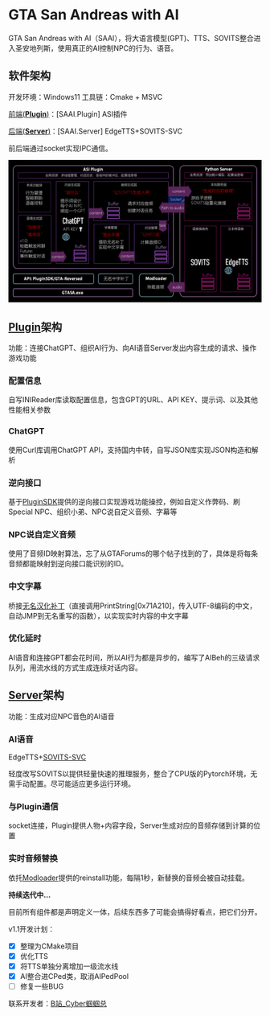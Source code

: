 # GTA San Andreas with AI
GTA San Andreas with AI（SAAI），将大语言模型(GPT)、TTS、SOVITS整合进入圣安地列斯，使用真正的AI控制NPC的行为、语音。

## 软件架构

开发环境：Windows11
工具链：Cmake + MSVC

[前端(**Plugin**)](https://github.com/Katock-Cricket/SAAI.Plugin)：[SAAI.Plugin] ASI插件 

[后端(**Server**)](https://github.com/Katock-Cricket/SAAI.Server)：[SAAI.Server] EdgeTTS+SOVITS-SVC 

前后端通过socket实现IPC通信。

![](./img/架构图.png)

## [Plugin](https://github.com/Katock-Cricket/SAAI.Plugin)架构

功能：连接ChatGPT、组织AI行为、向AI语音Server发出内容生成的请求、操作游戏功能

### 配置信息

自写INIReader库读取配置信息，包含GPT的URL、API KEY、提示词、以及其他性能相关参数

### ChatGPT

使用Curl库调用ChatGPT API，支持国内中转，自写JSON库实现JSON构造和解析

### 逆向接口

基于[PluginSDK](https://github.com/DK22Pac/plugin-sdk)提供的逆向接口实现游戏功能操控，例如自定义作弊码、刷Special NPC、组织小弟、NPC说自定义音频、字幕等

### NPC说自定义音频

使用了音频ID映射算法，忘了从GTAForums的哪个帖子找到的了，具体是将每条音频都能映射到逆向接口能识别的ID。

### 中文字幕

桥接[无名汉化补丁](https://github.com/WMHHZ/VC.SA.Plugin)（直接调用PrintString[0x71A210]，传入UTF-8编码的中文，自动JMP到无名重写的函数），以实现实时内容的中文字幕

### 优化延时

AI语音和连接GPT都会花时间，所以AI行为都是异步的，编写了AIBeh的三级请求队列，用流水线的方式生成连续对话内容。

## [Server](https://github.com/Katock-Cricket/SAAI.Server)架构

功能：生成对应NPC音色的AI语音

### AI语音

EdgeTTS+[SOVITS-SVC](https://github.com/svc-develop-team/so-vits-svc)

轻度改写SOVITS以提供轻量快速的推理服务，整合了CPU版的Pytorch环境，无需手动配置。尽可能适应更多运行环境。

### 与Plugin通信

socket连接，Plugin提供人物+内容字段，Server生成对应的音频存储到计算的位置

### 实时音频替换

依托[Modloader](https://github.com/thelink2012/modloader)提供的reinstall功能，每隔1秒，新替换的音频会被自动挂载。



**持续迭代中…**

目前所有组件都是声明定义一体，后续东西多了可能会搞得好看点，把它们分开。

v1.1开发计划：

- [x] 整理为CMake项目
- [x] 优化TTS
- [x] 将TTS单独分离增加一级流水线
- [x] AI整合进CPed类，取消AIPedPool
- [ ] 修复一些BUG

联系开发者：[B站_Cyber蝈蝈总](https://space.bilibili.com/37706580)
